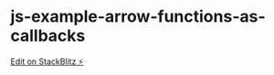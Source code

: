 # js-example-arrow-functions-as-callbacks

[Edit on StackBlitz ⚡️](https://stackblitz.com/edit/js-example-arrow-functions-as-callbacks)